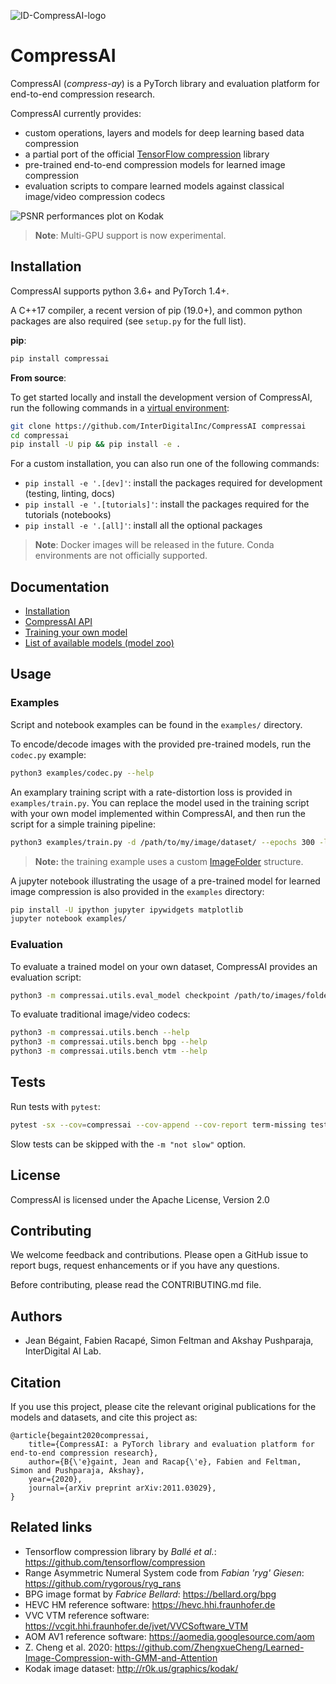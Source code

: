 ![ID-CompressAI-logo](assets/ID-compressAI-logo-750x140.png)

# CompressAI

CompressAI (_compress-ay_) is a PyTorch library and evaluation platform for
end-to-end compression research.

CompressAI currently provides:

* custom operations, layers and models for deep learning based data compression
* a partial port of the official [TensorFlow compression](https://github.com/tensorflow/compression) library
* pre-trained end-to-end compression models for learned image compression
* evaluation scripts to compare learned models against classical image/video
  compression codecs

![PSNR performances plot on Kodak](assets/kodak-psnr.png)


> **Note**: Multi-GPU support is now experimental.

## Installation

CompressAI supports python 3.6+ and PyTorch 1.4+.

A C++17 compiler, a recent version of pip (19.0+), and common python packages
are also required (see `setup.py` for the full list).

**pip**:

```bash
pip install compressai
```

**From source**:

To get started locally and install the development version of CompressAI, run
the following commands in a [virtual environment](https://docs.python.org/3.6/library/venv.html):

```bash
git clone https://github.com/InterDigitalInc/CompressAI compressai
cd compressai
pip install -U pip && pip install -e .
```

For a custom installation, you can also run one of the following commands:
* `pip install -e '.[dev]'`: install the packages required for development (testing, linting, docs)
* `pip install -e '.[tutorials]'`: install the packages required for the tutorials (notebooks)
* `pip install -e '.[all]'`: install all the optional packages

> **Note**: Docker images will be released in the future. Conda environments are not
officially supported.

## Documentation

* [Installation](https://interdigitalinc.github.io/CompressAI/tutorial_installation.html)
* [CompressAI API](https://interdigitalinc.github.io/CompressAI/)
* [Training your own model](https://interdigitalinc.github.io/CompressAI/tutorial_train.html)
* [List of available models (model zoo)](https://interdigitalinc.github.io/CompressAI/zoo.html)

## Usage

### Examples

Script and notebook examples can be found in the `examples/` directory.

To encode/decode images with the provided pre-trained models, run the
`codec.py` example:

```bash
python3 examples/codec.py --help
```

An examplary training script with a rate-distortion loss is provided in
`examples/train.py`. You can replace the model used in the training script
with your own model implemented within CompressAI, and then run the script for a
simple training pipeline:

```bash
python3 examples/train.py -d /path/to/my/image/dataset/ --epochs 300 -lr 1e-4 --batch-size 16 --cuda --save
```
> **Note:** the training example uses a custom [ImageFolder](https://interdigitalinc.github.io/CompressAI/datasets.html#imagefolder) structure.

A jupyter notebook illustrating the usage of a pre-trained model for learned image
compression is also provided in the `examples` directory:

```bash
pip install -U ipython jupyter ipywidgets matplotlib
jupyter notebook examples/
```

### Evaluation

To evaluate a trained model on your own dataset, CompressAI provides an
evaluation script:

```bash
python3 -m compressai.utils.eval_model checkpoint /path/to/images/folder/ -a $ARCH -p $MODEL_CHECKPOINT...
```

To evaluate traditional image/video codecs:

```bash
python3 -m compressai.utils.bench --help
python3 -m compressai.utils.bench bpg --help
python3 -m compressai.utils.bench vtm --help
```

## Tests

Run tests with `pytest`:

```bash
pytest -sx --cov=compressai --cov-append --cov-report term-missing tests
```

Slow tests can be skipped with the `-m "not slow"` option.


## License

CompressAI is licensed under the Apache License, Version 2.0

## Contributing

We welcome feedback and contributions. Please open a GitHub issue to report
bugs, request enhancements or if you have any questions.

Before contributing, please read the CONTRIBUTING.md file.

## Authors

* Jean Bégaint, Fabien Racapé, Simon Feltman and Akshay Pushparaja, InterDigital AI Lab.

## Citation

If you use this project, please cite the relevant original publications for the
models and datasets, and cite this project as:

```
@article{begaint2020compressai,
	title={CompressAI: a PyTorch library and evaluation platform for end-to-end compression research},
	author={B{\'e}gaint, Jean and Racap{\'e}, Fabien and Feltman, Simon and Pushparaja, Akshay},
	year={2020},
	journal={arXiv preprint arXiv:2011.03029},
}
```

## Related links
 * Tensorflow compression library by _Ballé et al._: https://github.com/tensorflow/compression
 * Range Asymmetric Numeral System code from _Fabian 'ryg' Giesen_: https://github.com/rygorous/ryg_rans
 * BPG image format by _Fabrice Bellard_: https://bellard.org/bpg
 * HEVC HM reference software: https://hevc.hhi.fraunhofer.de
 * VVC VTM reference software: https://vcgit.hhi.fraunhofer.de/jvet/VVCSoftware_VTM
 * AOM AV1 reference software: https://aomedia.googlesource.com/aom
 * Z. Cheng et al. 2020: https://github.com/ZhengxueCheng/Learned-Image-Compression-with-GMM-and-Attention
 * Kodak image dataset: http://r0k.us/graphics/kodak/

